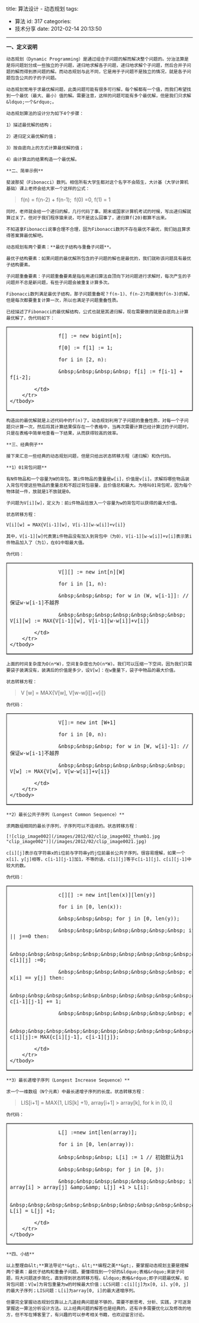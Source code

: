 title: 算法设计 - 动态规划
tags:
  - 算法
id: 317
categories:
  - 技术分享
date: 2012-02-14 20:13:50
---

**一、定义说明**

	动态规划（Dynamic Programming）是通过组合子问题的解而解决整个问题的。分治法算是是将问题划分成一些独立的子问题，递归地求解各子问题，递归地求解个子问题，然后合并子问题的解而得到原问题的解。而动态规划与此不同，它是用于子问题不是独立的情况，就是各子问题包含公共的子的子问题。

<!--more-->

	动态规划常用于求最优解问题，此类问题可能有很多可行解，每个解都有一个值，而我们希望找到一个最优（最大、最小）值的解。需要注意，这样的问题可能有多个最优解，但是我们只求解&ldquo;一个&rdquo;。

	动态规划算法的设计分为如下4个步骤：

	1）描述最优解的结构；

	2）递归定义最优解的值；

	3）按自底向上的方式计算最优解的值；

	4）由计算出的结果构造一个最优解。

	**二、简单示例**

	斐波那契（Fibonacci）数列。相信所有大学生都对这个名字不会陌生，大计基（大学计算机基础）课上老师会给大家一个这样的公式：

> f(n) = f(n-2) + f(n-1);&nbsp;&nbsp;f(0) =0,&nbsp;f(1) = 1

	同时，老师就会给一个递归的解，几行代码了事。期末或国家计算机考试的时候，写出递归解就算过关了。但对于我们程序猿来说，可不是这么回事了，递归算f(20)都算不出来。

	不知道拿Fibonacci说事合理不合理，因为Fibonacci数列不存在最优不最优，我们姑且算求得答案算最优解吧。

	动态规划有两个要素：**最优子结构与重叠子问题**。

	最优子结构要素：如果问题的最优解所包含的子问题的解也是最优的，我们就称该问题具有最优子结构要素。

	子问题重叠要素：子问题重叠要素是指在用递归算法自顶向下对问题进行求解时，每次产生的子问题并不总是新问题，有些子问题会被重复计算多次。

	Fibonacci数列满足最优子结构，那子问题重叠呢？f(n-1)、f(n-2)均要用到f(n-3)的解，但是每次都要重复计算一次，所以也满足子问题重叠性质。

	已经描述了Fibonacci的最优解结构，公式也就是其递归解，现在需要做的就是自底向上计算最优解了，伪代码如下：

<table border="1" cellpadding="0" cellspacing="0">
	<tbody>
		<tr>
			<td valign="top" width="568">

					f[] := new bigint[n];

					f[0] := f[1] := 1;

					for i in [2, n):

					&nbsp;&nbsp;&nbsp;&nbsp; f[i] := f[i-1] + f[i-2];

			</td>
		</tr>
	</tbody>
</table>

	构造出的最优解就是上述代码中的f(n)了。动态规划利用了子问题的重叠性质，对每一个子问题只计算一次，然后将其计算结果保存在一个表格中，当再次需要计算已经计算过的子问题时，只是在表格中简单地查看一下结果，从而获得较高的效率。

	**三、经典例子**

	接下来汇总一些经典的动态规划问题，但是只给出状态转移方程（递归解）和伪代码。

	**1）01背包问题**

	有N件物品和一个容量为W的背包。第i件物品的重量是w[i]，价值是v[i]。求解将哪些物品装入背包可使这些物品的重量总和不超过背包容量，且价值总和最大。为啥叫01背包呢，因为每个物体就一件，放就是1不放就是0。

	子问题为V[i][w]，定义为：前i件物品恰放入一个容量为w的背包可以获得的最大价值。

	状态转移方程：

	V[i][w] = MAX{V[i-1][w], V[i-1][w-w[i]]+v[i]}

	其中，V[i-1][w]代表第i件物品没有加入到背包中（为0），V[i-1][w-w[i]]+v[i]表示第i件物品加入了（为1），在01中取最大值。

	伪代码：

<table border="1" cellpadding="0" cellspacing="0">
	<tbody>
		<tr>
			<td valign="top" width="568">

					V[][] := new int[n][W]

					for i in [1, n):

					&nbsp;&nbsp;&nbsp; for w in (W, w[i-1]]: // 保证w-w[i-1]不越界

					&nbsp;&nbsp;&nbsp;&nbsp;&nbsp;&nbsp;&nbsp; V[i][w] := MAX{V[i-1][w], V[i-1][w-w[i]]+v[i]}

			</td>
		</tr>
	</tbody>
</table>

	上面的时间复杂度为O(n*W)，空间复杂度也为O(n*W)。我们可以压缩一下空间，因为我们只需要袋子装满没有，装满后的价值是多少，设V[w]：在w重量下，袋子中物品的最大价值。

	状态转移方程：

> V [w] = MAX{V[w], V[w-w[i]]+v[i]}

	伪代码：

<table border="1" cellpadding="0" cellspacing="0">
	<tbody>
		<tr>
			<td valign="top" width="568">

					V[]:= new int [W+1]

					for i in [0, n):

					&nbsp;&nbsp;&nbsp; for w in [W, w[i]-1]: // 保证w-w[i-1]不越界

					&nbsp;&nbsp;&nbsp;&nbsp;&nbsp;&nbsp;&nbsp; V[w] := MAX{V[w], V[w-w[i]]+v[i]}

			</td>
		</tr>
	</tbody>
</table>

	**2）最长公共子序列（Longest Common Sequence）**

	求两数组相同的最长子序列，子序列可以不连续的。状态转移方程：

	[![clip_image002](/images/2012/02/clip_image002_thumb1.jpg "clip_image002")](/images/2012/02/clip_image0021.jpg)

	c[i][j]表示在字符串x的i位前与字符串y的j位前最长公共子序列。很容易理解，如果一个x[i]、y[j]相等，c[i-1][j-1]加1，不等的话，c[i][j]等于c[i-1][j]、c[i][j-1]中较大的数。

	伪代码：

<table border="1" cellpadding="0" cellspacing="0">
	<tbody>
		<tr>
			<td valign="top" width="568">

					c[][] := new int[len(x)][len(y)]

					for i in [0, len(x)):

					&nbsp;&nbsp;&nbsp; for j in [0, len(y));

					&nbsp;&nbsp;&nbsp;&nbsp;&nbsp;&nbsp;&nbsp; if i==0 || j==0 then:

					&nbsp;&nbsp;&nbsp;&nbsp;&nbsp;&nbsp;&nbsp;&nbsp;&nbsp;&nbsp;&nbsp; c[i][j] :=0;

					&nbsp;&nbsp;&nbsp;&nbsp;&nbsp;&nbsp;&nbsp; else if x[i] == y[j] then:

					&nbsp;&nbsp;&nbsp;&nbsp;&nbsp;&nbsp;&nbsp;&nbsp;&nbsp;&nbsp;&nbsp; c[i-1][j-1] += 1;

					&nbsp;&nbsp;&nbsp;&nbsp;&nbsp;&nbsp;&nbsp; else:

					&nbsp;&nbsp;&nbsp;&nbsp;&nbsp;&nbsp;&nbsp;&nbsp;&nbsp;&nbsp;&nbsp; c[i][j]:= MAX{c[i][j-1], c[i-1][j]};

			</td>
		</tr>
	</tbody>
</table>

	**3）最长递增子序列（Longest Increase Sequence）**

	求一个一维数组（N个元素）中最长递增子序列的长度。状态转移方程：

> LIS[i+1] = MAX{1, LIS[k] +1}, array[i+1] > array[k], for k in [0, i]

	伪代码：

<table border="1" cellpadding="0" cellspacing="0">
	<tbody>
		<tr>
			<td valign="top" width="568">

					L[] :=new int[len(array)];

					for i in [0, len(array)):

					&nbsp;&nbsp;&nbsp; L[i] := 1 // 初始默认为1

					&nbsp;&nbsp;&nbsp; for j in [0, j):

					&nbsp;&nbsp;&nbsp;&nbsp;&nbsp;&nbsp;&nbsp; if array[i] > array[j] &amp;&amp; L[j] +1 > L[i]:

					&nbsp;&nbsp;&nbsp;&nbsp;&nbsp;&nbsp;&nbsp;&nbsp;&nbsp;&nbsp;&nbsp; L[i] = L[j] +1;

			</td>
		</tr>
	</tbody>
</table>

	**四、小结**

	以上整理自&lt;**算法导论**&gt;、&lt;**编程之美**&gt;，要掌握动态规划主要是理解两个要素：最优子结构和重叠子问题。要懂得找到一个好的&ldquo;表格&rdquo;来装子问题，将大问题逐步简化，直到得到状态转移方程。&ldquo;表格&rdquo;即子问题最优解，如背包问题：V[w]为背包重量为w的时候最大价值；LCS问题：c[i][j]为x[0, i]、y[0, j]的最大子序列；LIS问题：L[i]为array[0, i]的最大递增序列。

	但要完全掌握动态规划仅靠以上几道经典问题是不够的，需要不断思考、分析、实践，才可逐渐掌握这一算法分析设计方法。以上经典问题的解答也是经典的，还有许多需要优化以及修改的地方，但不写在博客里了，有兴趣的可以参考相关书籍，也欢迎留言讨论。
